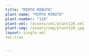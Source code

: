 ```yaml
---
title: "MIRTO MINUTO"
plant-name: "MIRTO MINUTO"
plant-number: "128"
plant-xml: /assets/xml/plant128.xml
plant-img: /assets/img/plant128.jpg
layout: single-xml
toc:true


---
```

